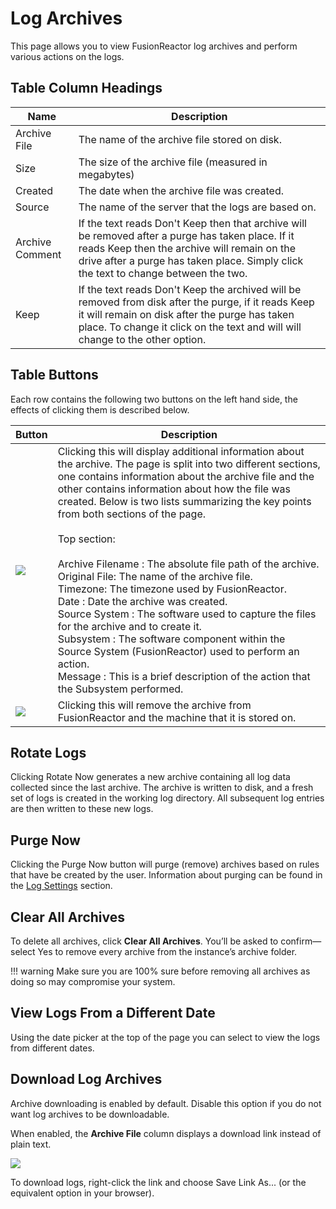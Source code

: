 # Log Archives

This page allows you to view FusionReactor log archives and perform various actions on the logs.

## Table Column Headings

|Name|Description|
|--- |--- |
|Archive File|The name of the archive file stored on disk.|
|Size|The size of the archive file (measured in megabytes)|
|Created|The date when the archive file was created.|
|Source|The name of the server that the logs are based on.|
|Archive Comment|If the text reads Don't Keep then that archive will be removed after a purge has taken place. If it reads Keep then the archive will remain on the drive after a purge has taken place. Simply click the text to change between the two.|
|Keep|If the text reads Don't Keep the archived will be removed from disk after the purge, if it reads Keep it will remain on disk after the purge has taken place.  To change it click on the text and will will change to the other option.|


## Table Buttons


Each row contains the following two buttons on the left hand side, the
effects of clicking them is described below.

|Button|Description|
|--- |--- |
|![](/attachments/245554491/245554511.png)|Clicking this will display additional information about the archive.  The page is split into two different sections, one contains information about the archive file and the other contains information about how the file was created. Below is two lists summarizing the key points from both sections of the page.<br><br>Top section:<br><br>Archive Filename : The absolute file path of the archive.<br>Original File: The name of the archive file.<br>Timezone: The timezone used by FusionReactor.<br>Date : Date the archive was created.<br>Source System : The software used to capture the files for the archive and to create it.<br>Subsystem : The software component within the Source System (FusionReactor) used to perform an action.<br>Message : This is a brief description of the action that the Subsystem performed.|
|![](/attachments/245554491/245554526.png)|Clicking this will remove the archive from FusionReactor and the machine that it is stored on.|


## Rotate Logs

Clicking Rotate Now generates a new archive containing all log data collected since the last archive. The archive is written to disk, and a fresh set of logs is created in the working log directory. All subsequent log entries are then written to these new logs.

## Purge Now

Clicking the Purge Now button will purge (remove) archives based on
rules that have be created by the user. Information about purging can be
found in the [Log Settings](Settings.md) section.

## Clear All Archives

To delete all archives, click **Clear All Archives**. You’ll be asked to confirm—select Yes to remove every archive from the instance’s archive folder.

!!! warning
    Make sure you are 100% sure before
    removing all archives as doing so may compromise your system.</span>

## View Logs From a Different Date


Using the date picker at the top of the page you can select to view the
logs from different dates.

## Download Log Archives

Archive downloading is enabled by default. Disable this option if you do not want log archives to be downloadable.

When enabled, the **Archive File** column displays a download link instead of plain text.

![](/attachments/245554325/245554352.png)

To download logs, right-click the link and choose Save Link As... (or the equivalent option in your browser).

 
